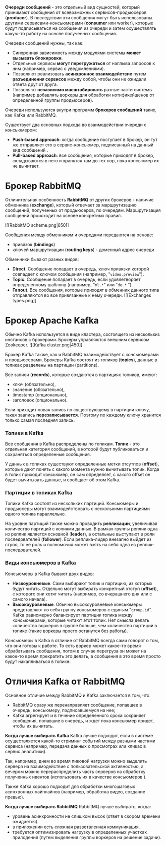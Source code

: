 **Очереди сообщений** - это отдельный вид сущностей, который принимают сообщения от всевозможных сервисов-продьюсеров (**producer**). В последствии эти сообщения могут быть использованы другими сервисами-консьюмерами (**consumer** или worker), которые будут подписываться на сообщения из очереди и затем осуществлять какую-то работу на основе полученных сообщений.

Очереди сообщений нужны, так как:
- Синхронная зависимость между модулями системы **может вызывать блокировки**.
- Отдельные сервисы **могут перегружаться** от наплыва запросов к ним (например, сервис с уведомлениями).
- Позволяют реализовать **асинхронное взаимодействие** путем **разъединения сервисов** между собой, чтобы они не ожидали ответа друг от друга.
- Позволяют **независимо масштабировать** разные части системы (например добавлять воркеры для обработки нотификейшенов от определенной группы продьюсеров).

Очереди используются внутри программ **брокеров сообщений** таких, как Kafka или RabbitMQ.

Существует два основных подхода во взаимодействии очереди с консьюмером:
- **Push-based approach**: когда сообщение поступает в брокер, он тут же отправляет его в сервис-консьюмер, подписанный на данный вид сообщений .
- **Pull-based approach**: все сообщения, которые приходят в брокер, складываются в него и хранятся там до тех пор, пока консьюмер их не вычитает.

# Брокер RabbitMQ
Отличительная особенность **RabbitMQ** от других брокеров - наличие обменника (**exchange**), который отвечает за маршрутизацию сообщений, полученных от продьюсеров, по очередям. Маршрутизация сообщений происходит на основе конкретных правил.
 
![[RabbitMQ scheme.png|650]]

Сообщения между обменником и очередями передаются на основе:
- привязок (**bindings**)
- ключей маршрутизации (**routing keys**) -  доменный адрес очереди

Обменники бывают разных видов:
- **Direct**. Сообщение попадает в очередь, ключ привязки которой совпадает с ключом сообщения (например, "`video.preview`").
- **Topic**. Сообщение попадает в очередь, если удовлетворяет определенному шаблону (например, "`ml.*`" или "`de.*` ").
- **Fanout**. Все сообщения, которые приходят в обменник данного типа отправляются во все привязанные к нему очереди.
![[Exchanges types.png]]

# Брокер Apache Kafka
Обычно Kafka используется в виде кластера, состоящего из несколькиз инстансов с брокерами. Брокеры управляются внешним сервисом Zookeeper.
![[Kafka cluster.png|450]]

Брокер Kafka также, как и RabbitMQ взаимодействует c консьюмерами и продьюсерами.
Брокеры Kafka состоят из топиков (**topics**), данные в топиках разделены на партиции (partitions).

Все записи (**records**), которые создаются в партициях топиков, имеют:
- ключ (обязательно),
- значение (обязательно),
- timestamp (опционально),
- заголовок (опционально).

Если приходит новая запись по существующему в партиции ключу, такая заапись **перезаписывается**. Поэтому по каждому ключу хранится только самая последняя запись.

### Топики в Kafka
Все сообщения в Kafka распределены по топикам. **Топик** - это отдельная категория сообщений, в которой будут публиковаться и сохраняться определенные сообщения.

У данных в топиках существуют определенные метки отсутпов (**offset**), которые дают понять с какого момента нужно вычитывать топик. Когда в топик приходит консьюмер, он сам определяет, с какого offset он будет вычитывать данные, и сообщает об этом Kafka.
### Партиции в топиках Kafka
Топики Kafka состоят из нескольких партиций. Консьюмеры и продьюсеры могут взаимодействовать с несколькими партициями одного топика параллельно.

На уровне партиций также можно проводить **репликации**, увеличивая количество партиций с копиями данных. В рамках группы реплик одна из реплик является основной (**leader**), а остальные выступают в роли последователей (**follower**). Если реплика-лидер внезапно выйдет из строя, то ее роль и полномочия может взять на себя одна из реплик-последователей.
### Виды консьюмеров в Kafka
Консьюмеры в Kafka бывают двух видов:
- **Низкоуровневые**. Сами выбирают топик и партицию, из которых будут читать. Отдельно могут выбирать конкретный отступ (**offset**), с которого они хотят читать (например, со вчерашнего дня или с самого начала).
- **Высокоуровневые**. Обычно высокоуровневые консьюмеры представляют из себя группу консьюмеров с единым "`group.id`". Kafka равномерно балансирует партиции топика между консьюмерами, которые читают этот  топик. Нет смысла делать количество воркеров в группе больше, чем количество партиций в топике (такие воркеры просто останутся без работы).

Консьюмеры в Kafka в отличие от RabbitMQ всегда сами говорят о том, что они готовы к работе. То есть воркер может какое-то время обрабатывать сообщения, потом в случае перегруза он может на какое-то время прекратить это делать, а сообщения в это время просто будут накапливаться в топике.

# Отличия Kafka от RabbitMQ
Основное отличие между RabbitMQ и Kafka заключается в том, что:
- RabbitMQ сразу же перенаправляет сообщение, попавшее в очередь, консьюмеру, подписавшемуся на нее;
- Kafka агрегирует и в течение определенного срока сохраняет сообщения, попавшие в очередь, и ждет пока консьюмер придет, чтобы их вычитать.

**Когда лучше выбирать Kafka**
Kafka лучше подходит, если в системе осуществляется какой-то стриминг событий между разными частями сервиса (например, передача данных о просмотрах или кликах  в сервис аналитики). 
 
Так, например, днем во время пиковой нагрузки можно выделить сервера на взаимодействие с пользовательской активностью, а вечером можно перераспределить часть серверов на обработку полученных ивентов (использовать их в качестве консьюмеров ).

Также Kafka хорошо подходит для обработки многошаговых асинхронных пайплайнов (например, обработка видео, создание превью).

**Когда лучше выбирать RabbitMQ**
RabbitMQ лучше выбирать, когда:
- уровень асинхронности не слишком высок (ответ в скором времени ожидается).
- в приложении есть сложная разветвленная коммуникация.
- требуется оптимизировать нагрузку в определенных участках прилодения (путем выделения группы воркеров на решение задачи).



